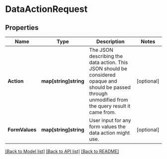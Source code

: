 # DataActionRequest

## Properties

Name | Type | Description | Notes
------------ | ------------- | ------------- | -------------
**Action** | **map[string]string** | The JSON describing the data action. This JSON should be considered opaque and should be passed through unmodified from the query result it came from. | [optional] 
**FormValues** | **map[string]string** | User input for any form values the data action might use. | [optional] 

[[Back to Model list]](../README.md#documentation-for-models) [[Back to API list]](../README.md#documentation-for-api-endpoints) [[Back to README]](../README.md)


